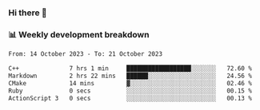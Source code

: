 ### Hi there 👋

### 📊 Weekly development breakdown
<!--START_SECTION:waka-->

```txt
From: 14 October 2023 - To: 21 October 2023

C++              7 hrs 1 min     ██████████████████░░░░░░░   72.60 %
Markdown         2 hrs 22 mins   ██████░░░░░░░░░░░░░░░░░░░   24.56 %
CMake            14 mins         ▓░░░░░░░░░░░░░░░░░░░░░░░░   02.46 %
Ruby             0 secs          ░░░░░░░░░░░░░░░░░░░░░░░░░   00.15 %
ActionScript 3   0 secs          ░░░░░░░░░░░░░░░░░░░░░░░░░   00.13 %
```

<!--END_SECTION:waka-->

